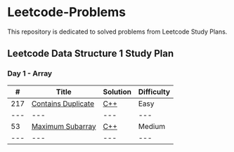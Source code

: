 # Leetcode-Problems
This repository is dedicated to solved problems from Leetcode Study Plans.

## Leetcode Data Structure 1 Study Plan 
### Day 1 - Array 
| # | Title | Solution | Difficulty |
|---|---|---|---|
| 217 | [Contains Duplicate](https://leetcode.com/problems/contains-duplicate/?envType=study-plan&id=data-structure-i) | [C++](https://github.com/shajidHossainHemal/Leetcode-Problems/blob/master/Leetcode%20Data%20Structure%20Study%20Plan/Day%201/ContainsDuplicate.cpp) | Easy |
|---|---|---|---|
| 53 | [Maximum Subarray](https://leetcode.com/problems/maximum-subarray/) | [C++](https://github.com/shajidHossainHemal/Leetcode-Problems/blob/master/Leetcode%20Data%20Structure%20Study%20Plan/Day%201/MaximumSubarray.cpp) | Medium |
|---|---|---|---|
